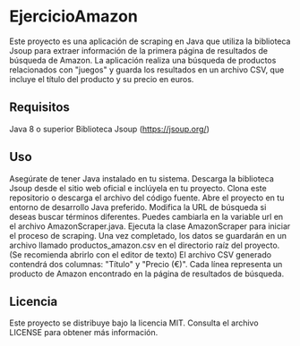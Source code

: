# EjercicioAmazon
Este proyecto es una aplicación de scraping en Java que utiliza la biblioteca Jsoup para extraer información de la primera página de resultados de búsqueda de Amazon. La aplicación realiza una búsqueda de productos relacionados con "juegos" y guarda los resultados en un archivo CSV, que incluye el título del producto y su precio en euros.

## Requisitos
Java 8 o superior
Biblioteca Jsoup (https://jsoup.org/)
## Uso
Asegúrate de tener Java instalado en tu sistema.
Descarga la biblioteca Jsoup desde el sitio web oficial e inclúyela en tu proyecto.
Clona este repositorio o descarga el archivo del código fuente.
Abre el proyecto en tu entorno de desarrollo Java preferido.
Modifica la URL de búsqueda si deseas buscar términos diferentes. Puedes cambiarla en la variable url en el archivo AmazonScraper.java.
Ejecuta la clase AmazonScraper para iniciar el proceso de scraping.
Una vez completado, los datos se guardarán en un archivo llamado productos_amazon.csv en el directorio raíz del proyecto. (Se recomienda abrirlo con el editor de texto)
El archivo CSV generado contendrá dos columnas: "Título" y "Precio (€)". Cada línea representa un producto de Amazon encontrado en la página de resultados de búsqueda.
## Licencia
Este proyecto se distribuye bajo la licencia MIT. Consulta el archivo LICENSE para obtener más información.
